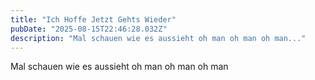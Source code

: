 ```yaml
---
title: "Ich Hoffe Jetzt Gehts Wieder"
pubDate: "2025-08-15T22:46:28.032Z"
description: "Mal schauen wie es aussieht oh man oh man oh man..."
---
```


Mal schauen wie es aussieht oh man oh man oh man